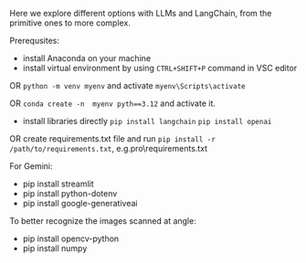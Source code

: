 Here we explore different options with LLMs and LangChain, from the primitive ones to more complex.

Prerequsites:

- install Anaconda on your machine
- install virtual environment by  using `CTRL+SHIFT+P` command in VSC editor

OR
`python -m venv myenv` and activate `myenv\Scripts\activate`

OR
`conda create -n  myenv pyth==3.12` and activate it.

- install libraries directly 
`pip install langchain`
`pip install openai`

OR create requirements.txt file and run `pip install -r /path/to/requirements.txt`, e.g.pro\requirements.txt

For Gemini:
- pip install streamlit
- pip install python-dotenv 
- pip install google-generativeai

To better recognize the images scanned at angle:
- pip install opencv-python
- pip install numpy
 
